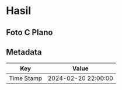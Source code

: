 # Hasil

## Foto C Plano


## Metadata

| Key        | Value               |
| ---------- | ------------------- |
| Time Stamp | 2024-02-20 22:00:00 |



